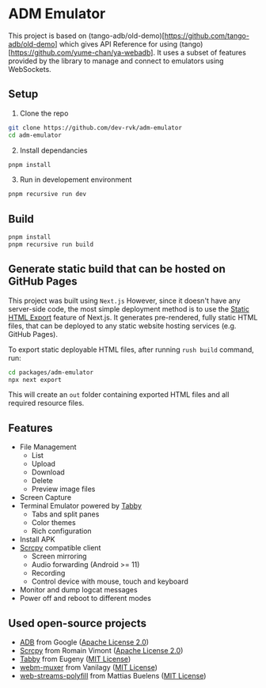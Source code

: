 # ADM Emulator

This project is based on (tango-adb/old-demo)[https://github.com/tango-adb/old-demo] which gives API Reference for using (tango)[https://github.com/yume-chan/ya-webadb]. It uses a subset of features provided by the library to manage and connect to emulators using WebSockets.

## Setup

1. Clone the repo

```sh
git clone https://github.com/dev-rvk/adm-emulator
cd adm-emulator
```

2. Install dependancies

```sh
pnpm install
```

3. Run in developement environment

```sh
pnpm recursive run dev                                           
```

## Build

```sh
pnpm install
pnpm recursive run build
```

## Generate static build that can be hosted on GitHub Pages

This project was built using `Next.js`
However, since it doesn't have any server-side code, the most simple deployment method is to use the [Static HTML Export](https://nextjs.org/docs/advanced-features/static-html-export) feature of Next.js. It generates pre-rendered, fully static HTML files, that can be deployed to any static website hosting services (e.g. GitHub Pages).

To export static deployable HTML files, after running `rush build` command, run:

```sh
cd packages/adm-emulator
npx next export
```

This will create an `out` folder containing exported HTML files and all required resource files.

## Features

-   File Management
    -   List
    -   Upload
    -   Download
    -   Delete
    -   Preview image files
-   Screen Capture
-   Terminal Emulator powered by [Tabby](https://github.com/Eugeny/tabby)
    -   Tabs and split panes
    -   Color themes
    -   Rich configuration
-   Install APK
-   [Scrcpy](https://github.com/Genymobile/scrcpy) compatible client
    -   Screen mirroring
    -   Audio forwarding (Android >= 11)
    -   Recording
    -   Control device with mouse, touch and keyboard
-   Monitor and dump logcat messages
-   Power off and reboot to different modes

## Used open-source projects

-   [ADB](https://android.googlesource.com/platform/packages/modules/adb) from Google ([Apache License 2.0](./adb.NOTICE))
-   [Scrcpy](https://github.com/Genymobile/scrcpy) from Romain Vimont ([Apache License 2.0](https://github.com/Genymobile/scrcpy/blob/master/LICENSE))
-   [Tabby](https://github.com/Eugeny/tabby) from Eugeny ([MIT License](https://github.com/Eugeny/tabby/blob/master/LICENSE))
-   [webm-muxer](https://github.com/Vanilagy/webm-muxer) from Vanilagy ([MIT License](https://github.com/Vanilagy/webm-muxer/blob/main/LICENSE))
-   [web-streams-polyfill](https://github.com/MattiasBuelens/web-streams-polyfill) from Mattias Buelens ([MIT License](https://github.com/MattiasBuelens/web-streams-polyfill/blob/master/LICENSE))
